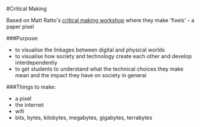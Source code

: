 #Critical Making

Based on Matt Ratto's [critical making workshop](http://blog.humlab.umu.se/?p=5274) where they make 'fixels' - a paper pixel


###Purpose:
- to visualise the linkages between digital and physical worlds
- to visualise how society and technology create each other and develop interdependently
- to get students to understand what the technical choices they make mean and the impact they have on society in general


###Things to make:
- a pixel
- the internet
- wifi
- bits, bytes, kilobytes, megabytes, gigabytes, terrabytes






